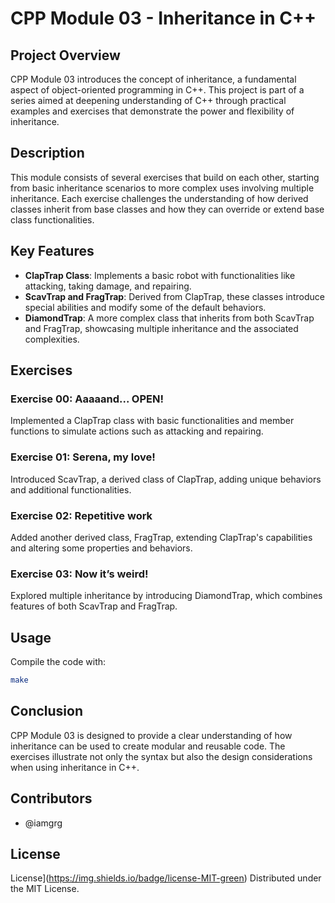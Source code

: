 # CPP Module 03 - Inheritance in C++

## Project Overview

CPP Module 03 introduces the concept of inheritance, a fundamental aspect of object-oriented programming in C++. This project is part of a series aimed at deepening understanding of C++ through practical examples and exercises that demonstrate the power and flexibility of inheritance.

## Description

This module consists of several exercises that build on each other, starting from basic inheritance scenarios to more complex uses involving multiple inheritance. Each exercise challenges the understanding of how derived classes inherit from base classes and how they can override or extend base class functionalities.

## Key Features

- **ClapTrap Class**: Implements a basic robot with functionalities like attacking, taking damage, and repairing.
- **ScavTrap and FragTrap**: Derived from ClapTrap, these classes introduce special abilities and modify some of the default behaviors.
- **DiamondTrap**: A more complex class that inherits from both ScavTrap and FragTrap, showcasing multiple inheritance and the associated complexities.

## Exercises

### Exercise 00: Aaaaand... OPEN!

Implemented a ClapTrap class with basic functionalities and member functions to simulate actions such as attacking and repairing.

### Exercise 01: Serena, my love!

Introduced ScavTrap, a derived class of ClapTrap, adding unique behaviors and additional functionalities.

### Exercise 02: Repetitive work

Added another derived class, FragTrap, extending ClapTrap's capabilities and altering some properties and behaviors.

### Exercise 03: Now it’s weird!

Explored multiple inheritance by introducing DiamondTrap, which combines features of both ScavTrap and FragTrap.

## Usage

Compile the code with:

```bash
make
```

## Conclusion

CPP Module 03 is designed to provide a clear understanding of how inheritance can be used to create modular and reusable code. The exercises illustrate not only the syntax but also the design considerations when using inheritance in C++.

## Contributors

- @iamgrg

## License

License](https://img.shields.io/badge/license-MIT-green)
Distributed under the MIT License.
